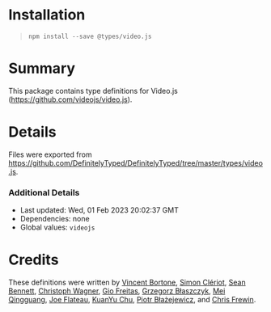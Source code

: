 # Installation
> `npm install --save @types/video.js`

# Summary
This package contains type definitions for Video.js (https://github.com/videojs/video.js).

# Details
Files were exported from https://github.com/DefinitelyTyped/DefinitelyTyped/tree/master/types/video.js.

### Additional Details
 * Last updated: Wed, 01 Feb 2023 20:02:37 GMT
 * Dependencies: none
 * Global values: `videojs`

# Credits
These definitions were written by [Vincent Bortone](https://github.com/vbortone), [Simon Clériot](https://github.com/scleriot), [Sean Bennett](https://github.com/SWBennett06), [Christoph Wagner](https://github.com/IgelCampus), [Gio Freitas](https://github.com/giofreitas), [Grzegorz Błaszczyk](https://github.com/gjanblaszczyk), [Mei Qingguang](https://github.com/meikidd), [Joe Flateau](https://github.com/joeflateau), [KuanYu Chu](https://github.com/ckybonist), [Piotr Błażejewicz](https://github.com/peterblazejewicz), and [Chris Frewin](https://github.com/princefishthrower).
